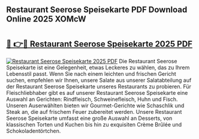 ## Restaurant Seerose Speisekarte PDF Download Online 2025 XOMcW

# <h2><a href="http://gc79yg8.nevu.top/?p=Restaurant+Seerose+Speisekarte">🔗 👉🔴 Restaurant Seerose Speisekarte 2025 PDF</a></h2>

[![Restaurant Seerose Speisekarte 2025 PDF](https://i.imgur.com/dBaPXMq.png)](http://gc79yg8.nevu.top/?p=Restaurant+Seerose+Speisekarte)
Die Restaurant Seerose Speisekarte ist eine Gelegenheit, etwas Leckeres zu wählen, das zu Ihrem Lebensstil passt. Wenn Sie nach einem leichten und frischen Gericht suchen, empfehlen wir Ihnen, unsere Salate aus unserer Salatabteilung auf der Restaurant Seerose Speisekarte unseres Restaurants zu probieren. Für Fleischliebhaber gibt es auf unserer Restaurant Seerose Speisekarte eine Auswahl an Gerichten: Rindfleisch, Schweinefleisch, Huhn und Fisch. Unseren Auserwählten bieten wir Gourmet-Gerichte wie Schaschlik und Steak an, die auf frischem Feuer zubereitet werden. Unsere Restaurant Seerose Speisekarte umfasst eine große Auswahl an Desserts, von klassischen Torten und Kuchen bis hin zu exquisiten Crème Brûlée und Schokoladentörtchen.
